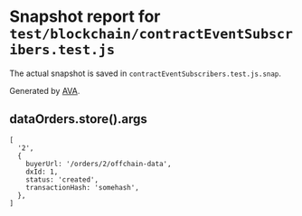 # Snapshot report for `test/blockchain/contractEventSubscribers.test.js`

The actual snapshot is saved in `contractEventSubscribers.test.js.snap`.

Generated by [AVA](https://ava.li).

## dataOrders.store().args

    [
      '2',
      {
        buyerUrl: '/orders/2/offchain-data',
        dxId: 1,
        status: 'created',
        transactionHash: 'somehash',
      },
    ]
